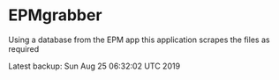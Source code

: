 # EPMgrabber
Using a database from the EPM app this application scrapes the files as required


Latest backup: Sun Aug 25 06:32:02 UTC 2019
